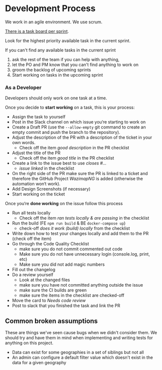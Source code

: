# Development Process

We work in an agile environment. We use scrum.&#x20;

[There is a task board per sprint](https://tree.taiga.io/project/jbothma-wazimap-ng/backlog).

Look for the highest priority available task in the current sprint.&#x20;

If you can't find any available tasks in the current sprint

1. ask the rest of the team if you can help with anything,&#x20;
2. let the PO and PM know that you can't find anything to work on
3. groom the backlog of upcoming sprints
4. Start working on tasks in the upcoming sprint

### As a Developer

Developers should only work on one task at a time.&#x20;

Once you decide to **start working** on a task, this is your process:

* Assign the task to yourself
* Post in the Slack channel on which issue you‘re starting to work on
* Create a Draft PR (use the `--allow-empty` git command to create an empty commit and push the branch to the repository).&#x20;
* Adjust the description of the PR with a description of the ticket in your own words.
  * Сheck off the item _good description_ in the PR checklist
* Adjust the title of the PR
  * Check off the item _good title_ in the PR checklist
* Create a link to the issue best to use _closes #..._
  * _issue linked_ in the checklist
* On the right side of the PR make sure the PR is linked to a ticket and therefore the GitHub Project _WazimapNG_ is added (otherwise the automation won‘t work).
* Add Design Screenshots (if necessary)
* Start working on the ticket&#x20;

Once you‘re **done working** on the issue follow this process

* Run all tests locally
  * Check off the item _ran tests locally & are passing_ in the checklist
* Run the build (FE `npm run build` & BE `docker-compose up`)
  * check-off _does it work (build) locally_ from the checklist
* Write down how to test your changes locally and add them to the PR (check off the item)
* Go through the Code Quality Checklist
  * make sure you do not commit commented out code
  * Make sure you do not have unnecessary login (console.log, print, etc)
  * Make sure you did not add magic numbers&#x20;
* Fill out the changelog&#x20;
* Do a review yourself
  * Look at the changed files
  * make sure you have not committed anything outside the issue
  * make sure the CI builds are green
  * make sure the items in the checklist are checked-off
* Move the card to _Needs code review_
* Post to slack that you finished the task and link the PR

## Common broken assumptions

These are things we've seen cause bugs when we didn't consider them. We should try and have them in mind when implementing and writing tests for anything on this project.

* Data can exist for some geographies in a set of siblings but not all
* An admin can configure a default filter value which doesn't exist in the data for a given geography
